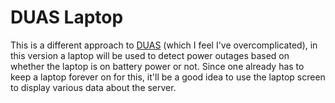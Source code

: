 # DUAS Laptop

This is a different approach to [DUAS](https://github.com/sujaldev/duas) (which I feel I've overcomplicated), in this
version a laptop will be used to detect power outages based on whether the laptop is on battery power or not. Since one
already has to keep a laptop forever on for this, it'll be a good idea to use the laptop screen to display various data
about the server.